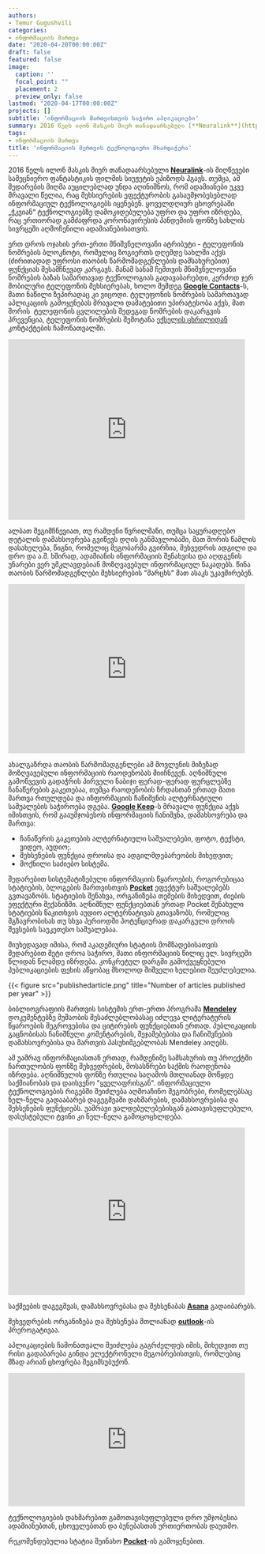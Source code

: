 ```yaml
---
authors:
- Temur Gugushvili
categories:
- ინფორმაციის მართვა
date: "2020-04-20T00:00:00Z"
draft: false
featured: false
image:
  caption: ''
  focal_point: ""
  placement: 2
  preview_only: false
lastmod: "2020-04-17T00:00:00Z"
projects: []
subtitle: 'ინფორმაციის მართვისთვის საჭირო აპლიკაციები'
summary: 2016 წელს ილონ მასკის მიერ თანადაარსებული [**Neuralink**](https://neuralink.com/)-ის მიღწევები სამეცნიერო ფანტასტიკის ფილმის სიუჟეტის ეპიზოდს ჰგავს. თუმცა, ამ შედარების მიღმა აუცილებლად უნდა აღინიშნოს, რომ  ადამიანები უკვე მრავალი წელია, რაც მეხსიერების ეფექტურობის გასაუმჯობესებლად ინფორმაციულ ტექნოლოგიებს იყენებენ. ყოველდღიურ ცხოვრებაში „ჭკვიან“ ტექნოლოგიებზე დამოკიდებულება უფრო და უფრო იზრდება, რაც ერთიორად გამძაფრდა კორონავირუსის პანდემიის ფონზე სახლის სივრცეში აღმოჩენილი ადამიანებისათვის.
tags:
- ინფორმაციის მართვა
title: 'ინფორმაციის მერთვის ტექნოლოგიური მხარდაჭერა'
---
```


2016 წელს ილონ მასკის მიერ თანადაარსებული [**Neuralink**](https://neuralink.com/)-ის მიღწევები სამეცნიერო ფანტასტიკის ფილმის სიუჟეტის ეპიზოდს ჰგავს. თუმცა, ამ შედარების მიღმა აუცილებლად უნდა აღინიშნოს, რომ  ადამიანები უკვე მრავალი წელია, რაც მეხსიერების ეფექტურობის გასაუმჯობესებლად ინფორმაციულ ტექნოლოგიებს იყენებენ. ყოველდღიურ ცხოვრებაში „ჭკვიან“ ტექნოლოგიებზე დამოკიდებულება უფრო და უფრო იზრდება, რაც ერთიორად გამძაფრდა კორონავირუსის პანდემიის ფონზე სახლის სივრცეში აღმოჩენილი ადამიანებისათვის.

ერთ დროს ოჯახის ერთ-ერთი მნიშვნელოვანი ატრიბუტი - ტელეფონის ნომრების ბლოკნოტი, რომელიც ზოგიერთს დღემდე სახლში აქვს (ძირითადად უფროსი თაობის წარმომადგენლების დამსახურებით) ფუნქციას შესამჩნევად კარგავს. მანამ სანამ ჩემთვის მნიშვნელოვანი ნომრების ბაზას სამართავად ტექნოლოგიას გადავაბარებდი, კერძოდ ჯერ მობილური ტელეფონის მეხსიერებას, ხოლო შემდეგ [**Google Contacts**](https://play.google.com/store/apps/details?id=com.google.android.contacts&hl=en_US&gl=US)-ს, მათი ნაწილი ზეპირადაც კი ვიცოდი. ტელეფონის ნომრების სამართავად აპლიკაციის გამოყენებას მრავალი დამატებითი უპირატესობა აქვს, მათ შორის  ტელეფონის ცვლილების შედეგად ნომრების დაკარგვის პრევენცია, ტელეფონის ნომრების შემოტანა [ექსელის ცხრილიდან](https://www.wikihow.com/Add-Contacts-to-Gmail-Using-a-CSV-File) კონტაქტების ჩამონათვალში.

<iframe src="https://giphy.com/embed/3o6Mb5h1UQlrtoebK0" width="480" height="366" frameBorder="0" class="giphy-embed" allowFullScreen></iframe><p><a href="https://giphy.com/gifs/season-7-the-simpsons-7x20-3o6Mb5h1UQlrtoebK0"></a></p>

ალბათ შეგიმჩნევიათ, თუ რამდენი წვრილმანი, თუმცა საყურადღებო დეტალის დამახსოვრება გვიწევს დღის განმავლობაში, მათ შორის წამლის დასახელება, წიგნი, რომელიც მეგობარმა გვირჩია, შეხვედრის ადგილი და დრო და ა.შ. ხშირად, ადამიანის ინფორმაციის შენახვისა და აღდგენის უნარები ვერ უმკლავდებიან მოზღვავებულ ინფორმაციულ ნაკადებს. წინა თაობის წარმომადგენლები მეხსიერების "მარცხს" მათ ასაკს უკავშირებენ.

<iframe src="https://giphy.com/embed/xT9DPAWapD7Kmqm4rS" width="480" height="343" frameBorder="0" class="giphy-embed" allowFullScreen></iframe><p><a href="https://giphy.com/gifs/epainassist-headache-information-center-xT9DPAWapD7Kmqm4rS"></a></p>

ახალგაზრდა თაობის წარმომადგენლები ამ მოვლენის მიზეზად მოზღვავებული ინფორმაციის რაოდენობას მიიჩნევენ. აღნიშნული გამოწვევის გადაჭრის პირველი ნაბიჯი ფერად-ფერად ფურცლებზე ჩანაწერების გაკეთებაა, თუმცა რაოდენობის ზრდასთან ერთად მათი მართვა რთულდება და ინფორმაციის ჩანიშვნის ალტერნატიული საშუალების საჭიროება დგება. [**Google Keep**](https://www.google.com/keep/)-ს მრავალი ფუნქცია აქვს იმისთვის, რომ გააუმჯობესოს ინფორმაციის ჩანიშვნა, დამახსოვრება და მართვა:

- ჩანაწერის გაკეთების ალტერნატიული საშუალებები, ფოტო, ტექსტი, ვიდეო, აუდიო;.
- შეხსენების ფუნქცია დროისა და ადგილმდებარეობის მიხედვით;
- მოქნილი საძიებო სისტემა.

შედარებით სისტემატიზებული ინფორმაციის წყაროების, როგორებიცაა სტატიების, ბლოგების მართვისთვის [**Pocket**](https://play.google.com/store/apps/details?id=com.ideashower.readitlater.pro&hl=en_US&gl=US) ეფექტურ საშუალებებს გვთავაზობს. სტატიების შენახვა, ორგანიზება თემების მიხედვით, ძიების ეფექტური მექანიზმი. აღნიშნულ ფუნქციებთან ერთად Pocket შენახული სტატიების წაკითხვის აუდიო ალტერნატივას გთავაზობს, რომელიც მგზავრობისას თუ სხვა პერიოდში პოტენციურად დაკარგული დროის შევსების საუკეთესო საშუალებაა.

მიუხედავად იმისა, რომ აკადემიური სტატიის მომზადებისათვის შედარებით მეტი დროა საჭირო, მათი ინფორმაციის წილიც ელ. სივრცეში წლიდან წლამდე იზრდება. კონკრეტულ დარგში გამოქვეყნებული პუბლიკაციების ფეხის აწყობაც მხოლოდ შიშველი ხელებით შეუძლებელია.

{{< figure src="publishedarticle.png" title="Number of articles published per year" >}}


ბიბლიოგრაფიის მართვის სისტემის ერთ-ერთი პროგრამა [**Mendeley**](https://www.mendeley.com/) დოკუმენტებზე მუშაობის შესაძლებლობასაც იძლევა ლიტერატურის წყაროების შეგროვებისა და ციტირების ფუნქციებთან ერთად. პუბლიკაციის გაცნობისას ჩანიშნული კომენტარების, შეჯამებებისა და ჩანიშვნების დამახსოვრებისა და მართვის პასუხიმგებლობას Mendeley აიღებს.

ამ უამრავ ინფორმაციასთან ერთად, რამდენიმე სამსახურის თუ პროექტში ჩართულობის ფონზე შეხვედრების, მოსასწრები საქმის რაოდენობა იზრდება. აღნიშნულის ფონზე რთულია საღამოს მთლიანად მოწყდე საქმიანობას და დაისვენო "ყველაფრისგან". ინფორმაციული ტექნოლოგიების რიგებში შეიძლება აღმოაჩინო მეგობრები, რომელებსაც ნელ-ნელა გადააბარებ დაგეგმვაში დახმარების, დამახსოვრებისა და შეხსენების ფუნქციებს. უამრავი ვალდებულებებისგან გათავისუფლებული, დასუსტებული ტვინი კი ნელ-ნელა გამოცოცხლდება.

<iframe src="https://giphy.com/embed/l41lJ8ywG1ncm9FXW" width="480" height="339" frameBorder="0" class="giphy-embed" allowFullScreen></iframe><p><a href="https://giphy.com/gifs/brain-neuroscience-visualization-l41lJ8ywG1ncm9FXW"></a></p>

საქმეების დაგეგმვას, დამახსოვრებასა და შეხსენაბას [**Asana**](https://play.google.com/store/apps/details?id=com.asana.app) გადაიბარებს.

შეხვედრების ორგანიზება და შეხსენება მთლიანად [**outlook**](https://play.google.com/store/apps/details?id=com.microsoft.office.outlook)-ის პრეროგატივაა.

აპლიკაციების ჩამონათვალი შეიძლება გაგრძელდეს იმის, მიხედვით თუ რისი გადაბარება გინდა ელექტრონული მეგობრებისთვის, რომლებიც მზად არიან ცხოვრება შეგიმსუბუქონ.

<iframe src="https://giphy.com/embed/13uqSsDkBBbgg8" width="480" height="270" frameBorder="0" class="giphy-embed" allowFullScreen></iframe><p><a href="https://giphy.com/gifs/13uqSsDkBBbgg8"></a></p>


ტექნოლოგიების დახმარებით გამოთავისუფლებული დრო უმჯობესია ადამიანებთან, ცხოველებთან და ბუნებასთან ურთიერთობას დაუთმო.

რეკომენდებულია სტატია შეინახო [**Pocket**](https://play.google.com/store/apps/details?id=com.ideashower.readitlater.pro&hl=en_US&gl=US)-ის გამოყენებით.

